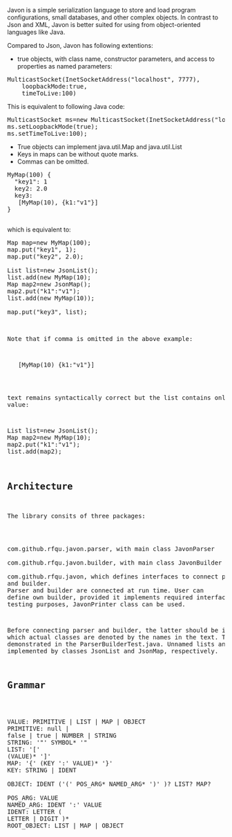 Javon is a simple serialization language to store and load program configurations, small databases, and other complex objects.
In contrast to Json and XML, Javon is better suited for using from object-oriented languages like Java.

Compared to Json, Javon has following extentions:

- true objects, with class name, constructor parameters, and access to properties as named parameters:
<pre>
MulticastSocket(InetSocketAddress("localhost", 7777),
    loopbackMode:true,
    timeToLive:100)
</pre>

This is equivalent to following Java code:
<pre>
MulticastSocket ms=new MulticastSocket(InetSocketAddress("localhost", 7777));
ms.setLoopbackMode(true);
ms.setTimeToLive:100);
</pre>

 - True objects can implement java.util.Map and java.util.List
 - Keys in maps can be without quote marks.
 - Commas can be omitted.

<pre>MyMap(100) {
  "key1": 1
  key2: 2.0
  key3:
   [MyMap(10), {k1:"v1"}]
}

</pre>which is equivalent to:
<pre>
Map<String,Object> map=new MyMap(100);
map.put("key1", 1);
map.put("key2", 2.0);

List<Object> list=new JsonList();
list.add(new MyMap(10);
Map<String,Object> map2=new JsonMap();
map2.put("k1":"v1");
list.add(new MyMap(10));

map.put("key3", list);
</pre>

Note that if comma is omitted in the above example:
<pre>
   [MyMap(10) {k1:"v1"}]
</pre>

text remains syntactically correct but the list contains only one Map value:

<pre>
List<Object> list=new JsonList();
Map<String,Object> map2=new MyMap(10);
map2.put("k1":"v1");
list.add(map2);
</pre>

Architecture
------------
The library consits of three packages:

<br>com.github.rfqu.javon.parser, with main class JavonParser
<br>com.github.rfqu.javon.builder, with main class JavonBuilder
<br>com.github.rfqu.javon, which defines interfaces to connect parser and builder.
<br>Parser and builder are connected at run time. User can define own builder, provided
it implements required interfaces. For testing purposes, JavonPrinter class can be used.

Before connecting parser and builder, the latter should be informed which actual classes 
are denoted by the names in the text. This is demonstrated in the ParserBuilderTest.java.
Unnamed lists and maps are implemented by classes JsonList and JsonMap, respectively.

Grammar
-------
<br>VALUE: PRIMITIVE | LIST | MAP | OBJECT
<br>PRIMITIVE: null | false | true | NUMBER | STRING
<br>STRING: '"' SYMBOL* '" 
<br>LIST: '[' (VALUE)* ']'
<br>MAP: '{' (KEY ':' VALUE)* '}'
<br>KEY: STRING | IDENT
<br>OBJECT: IDENT ('(' POS_ARG* NAMED_ARG* ')' )? LIST? MAP?
<br>POS_ARG: VALUE
<br>NAMED_ARG: IDENT ':' VALUE
<br>IDENT: LETTER ( LETTER | DIGIT )*
<br>ROOT_OBJECT: LIST | MAP | OBJECT
